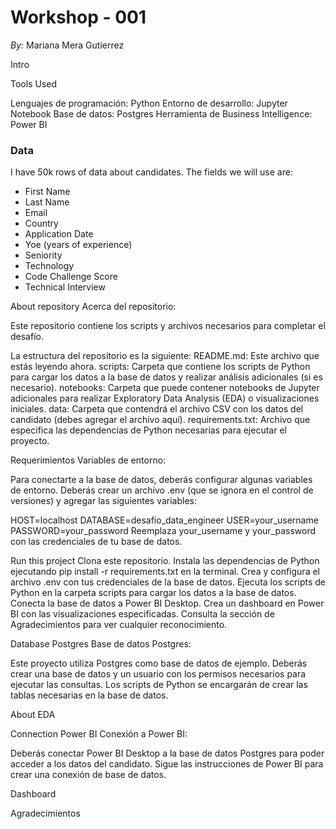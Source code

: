 # Workshop - 001 
*By:* Mariana Mera Gutierrez 

Intro 


Tools Used 

Lenguajes de programación: Python
Entorno de desarrollo: Jupyter Notebook
Base de datos: Postgres
Herramienta de Business Intelligence: Power BI


### Data

I have 50k rows of data about candidates. The fields we will use are:

- First Name
- Last Name
- Email
- Country
- Application Date
- Yoe (years of experience)
- Seniority
- Technology
- Code Challenge Score
- Technical Interview

About repository
Acerca del repositorio:

Este repositorio contiene los scripts y archivos necesarios para completar el desafío.

La estructura del repositorio es la siguiente:
README.md: Este archivo que estás leyendo ahora.
scripts: Carpeta que contiene los scripts de Python para cargar los datos a la base de datos y realizar análisis adicionales (si es necesario).
notebooks: Carpeta que puede contener notebooks de Jupyter adicionales para realizar Exploratory Data Analysis (EDA) o visualizaciones iniciales.
data: Carpeta que contendrá el archivo CSV con los datos del candidato (debes agregar el archivo aquí).
requirements.txt: Archivo que especifica las dependencias de Python necesarias para ejecutar el proyecto.

Requerimientos 
Variables de entorno:

Para conectarte a la base de datos, deberás configurar algunas variables de entorno. Deberás crear un archivo .env (que se ignora en el control de versiones) y agregar las siguientes variables:

HOST=localhost
DATABASE=desafio_data_engineer
USER=your_username
PASSWORD=your_password
Reemplaza your_username y your_password con las credenciales de tu base de datos.



Run this project 
Clona este repositorio.
Instala las dependencias de Python ejecutando pip install -r requirements.txt en la terminal.
Crea y configura el archivo .env con tus credenciales de la base de datos.
Ejecuta los scripts de Python en la carpeta scripts para cargar los datos a la base de datos.
Conecta la base de datos a Power BI Desktop.
Crea un dashboard en Power BI con las visualizaciones especificadas.
Consulta la sección de Agradecimientos para ver cualquier reconocimiento.

Database Postgres
Base de datos Postgres:

Este proyecto utiliza Postgres como base de datos de ejemplo. Deberás crear una base de datos y un usuario con los permisos necesarios para ejecutar las consultas. Los scripts de Python se encargarán de crear las tablas necesarias en la base de datos.

About EDA 

Connection Power BI 
Conexión a Power BI:

Deberás conectar Power BI Desktop a la base de datos Postgres para poder acceder a los datos del candidato. Sigue las instrucciones de Power BI para crear una conexión de base de datos.

Dashboard

Agradecimientos
